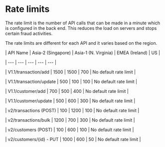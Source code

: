 # Rate limits

The rate limit is the number of API calls that can be made in a minute which is configured in the back end. This reduces the load on servers and stops certain fraud activities.

The rate limits are different for each API and it varies based on the region.

| API Name | Asia-2 (Singapore) | Asia-1 (N. Virginia) | EMEA (Ireland) | US |

| --- | --- | --- | --- | --- |

| V1.1/transaction/add | 1500 | 1500 | 700 | No default rate limit |

| V1.1/transaction/update | 500 | 100 | 100 | No default rate limit |

| V1.1/customer/add | 700 | 500 | 400 | No default rate limit |

| V1.1/customer/update | 500 | 600 | 300 | No default rate limit |

| v2/transactions (POST) | 100 | 1200 | 100 | No default rate limit |

| v2/transactions/bulk | 1200 | 700 | 300 | No default rate limit |

| v2/customers (POST) | 100 | 600 | 100 | No default rate limit |

| v2/customers/{id} - PUT | 1000 | 600 | 50 | No default rate limit |

